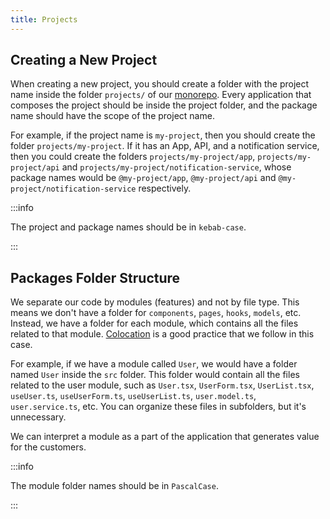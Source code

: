 ```yaml
---
title: Projects
---
```


## Creating a New Project

When creating a new project, you should create a folder with the project name inside the folder `projects/` of our [monorepo](/docs/engineering/proposals/accepted/22-08-24-monorepo). Every application that composes the project should be inside the project folder, and the package name should have the scope of the project name.

For example, if the project name is `my-project`, then you should create the folder `projects/my-project`. If it has an App, API, and a notification service, then you could create the folders `projects/my-project/app`, `projects/my-project/api` and `projects/my-project/notification-service`, whose package names would be `@my-project/app`, `@my-project/api` and `@my-project/notification-service` respectively.

:::info

The project and package names should be in `kebab-case`.

:::

## Packages Folder Structure

We separate our code by modules (features) and not by file type. This means we don't have a folder for `components`, `pages`, `hooks`, `models`, etc. Instead, we have a folder for each module, which contains all the files related to that module. [Colocation](https://kentcdodds.com/blog/colocation) is a good practice that we follow in this case.

For example, if we have a module called `User`, we would have a folder named `User` inside the `src` folder. This folder would contain all the files related to the user module, such as `User.tsx`, `UserForm.tsx`, `UserList.tsx`, `useUser.ts`, `useUserForm.ts`, `useUserList.ts`, `user.model.ts`, `user.service.ts`, etc. You can organize these files in subfolders, but it's unnecessary.

We can interpret a module as a part of the application that generates value for the customers.

:::info

The module folder names should be in `PascalCase`.

:::
